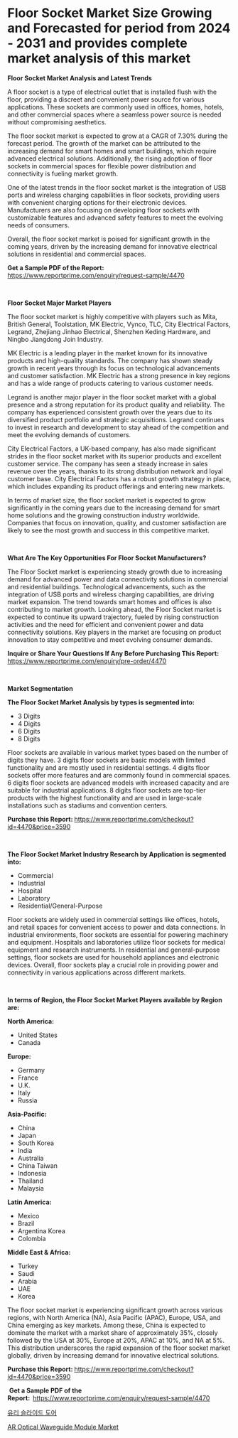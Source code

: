 <p><h1>Floor Socket Market Size Growing and Forecasted for period from 2024 - 2031 and provides complete market analysis of this market</h1></p><p><strong>Floor Socket Market Analysis and Latest Trends</strong></p>
<p><p>A floor socket is a type of electrical outlet that is installed flush with the floor, providing a discreet and convenient power source for various applications. These sockets are commonly used in offices, homes, hotels, and other commercial spaces where a seamless power source is needed without compromising aesthetics.</p><p>The floor socket market is expected to grow at a CAGR of 7.30% during the forecast period. The growth of the market can be attributed to the increasing demand for smart homes and smart buildings, which require advanced electrical solutions. Additionally, the rising adoption of floor sockets in commercial spaces for flexible power distribution and connectivity is fueling market growth.</p><p>One of the latest trends in the floor socket market is the integration of USB ports and wireless charging capabilities in floor sockets, providing users with convenient charging options for their electronic devices. Manufacturers are also focusing on developing floor sockets with customizable features and advanced safety features to meet the evolving needs of consumers.</p><p>Overall, the floor socket market is poised for significant growth in the coming years, driven by the increasing demand for innovative electrical solutions in residential and commercial spaces.</p></p>
<p><strong>Get a Sample PDF of the Report:&nbsp;</strong> <a href="https://www.reportprime.com/enquiry/request-sample/4470">https://www.reportprime.com/enquiry/request-sample/4470</a></p>
<p>&nbsp;</p>
<p><strong>Floor Socket Major Market Players</strong></p>
<p><p>The floor socket market is highly competitive with players such as Mita, British General, Toolstation, MK Electric, Vynco, TLC, City Electrical Factors, Legrand, Zhejiang Jinhao Electrical, Shenzhen Keding Hardware, and Ningbo Jiangdong Join Industry. </p><p>MK Electric is a leading player in the market known for its innovative products and high-quality standards. The company has shown steady growth in recent years through its focus on technological advancements and customer satisfaction. MK Electric has a strong presence in key regions and has a wide range of products catering to various customer needs.</p><p>Legrand is another major player in the floor socket market with a global presence and a strong reputation for its product quality and reliability. The company has experienced consistent growth over the years due to its diversified product portfolio and strategic acquisitions. Legrand continues to invest in research and development to stay ahead of the competition and meet the evolving demands of customers.</p><p>City Electrical Factors, a UK-based company, has also made significant strides in the floor socket market with its superior products and excellent customer service. The company has seen a steady increase in sales revenue over the years, thanks to its strong distribution network and loyal customer base. City Electrical Factors has a robust growth strategy in place, which includes expanding its product offerings and entering new markets.</p><p>In terms of market size, the floor socket market is expected to grow significantly in the coming years due to the increasing demand for smart home solutions and the growing construction industry worldwide. Companies that focus on innovation, quality, and customer satisfaction are likely to see the most growth and success in this competitive market.</p></p>
<p>&nbsp;</p>
<p><strong>What Are The Key Opportunities For Floor Socket Manufacturers?</strong></p>
<p><p>The Floor Socket market is experiencing steady growth due to increasing demand for advanced power and data connectivity solutions in commercial and residential buildings. Technological advancements, such as the integration of USB ports and wireless charging capabilities, are driving market expansion. The trend towards smart homes and offices is also contributing to market growth. Looking ahead, the Floor Socket market is expected to continue its upward trajectory, fueled by rising construction activities and the need for efficient and convenient power and data connectivity solutions. Key players in the market are focusing on product innovation to stay competitive and meet evolving consumer demands.</p></p>
<p><strong>Inquire or Share Your Questions If Any Before Purchasing This Report:</strong> <a href="https://www.reportprime.com/enquiry/pre-order/4470">https://www.reportprime.com/enquiry/pre-order/4470</a></p>
<p>&nbsp;</p>
<p><strong>Market Segmentation</strong></p>
<p><strong>The Floor Socket Market Analysis by types is segmented into:</strong></p>
<p><ul><li>3 Digits</li><li>4 Digits</li><li>6 Digits</li><li>8 Digits</li></ul></p>
<p><p>Floor sockets are available in various market types based on the number of digits they have. 3 digits floor sockets are basic models with limited functionality and are mostly used in residential settings. 4 digits floor sockets offer more features and are commonly found in commercial spaces. 6 digits floor sockets are advanced models with increased capacity and are suitable for industrial applications. 8 digits floor sockets are top-tier products with the highest functionality and are used in large-scale installations such as stadiums and convention centers.</p></p>
<p><strong>Purchase this Report:&nbsp;</strong><a href="https://www.reportprime.com/checkout?id=4470&price=3590">https://www.reportprime.com/checkout?id=4470&price=3590</a></p>
<p>&nbsp;</p>
<p><strong>The Floor Socket Market Industry Research by Application is segmented into:</strong></p>
<p><ul><li>Commercial</li><li>Industrial</li><li>Hospital</li><li>Laboratory</li><li>Residential/General-Purpose</li></ul></p>
<p><p>Floor sockets are widely used in commercial settings like offices, hotels, and retail spaces for convenient access to power and data connections. In industrial environments, floor sockets are essential for powering machinery and equipment. Hospitals and laboratories utilize floor sockets for medical equipment and research instruments. In residential and general-purpose settings, floor sockets are used for household appliances and electronic devices. Overall, floor sockets play a crucial role in providing power and connectivity in various applications across different markets.</p></p>
<p>&nbsp;</p>
<p><strong>In terms of Region, the Floor Socket Market Players available by Region are:</strong></p>
<p>
    <p> <strong> North America: </strong>
        <ul>
            <li>United States</li>
            <li>Canada</li>
        </ul>
        </p> 
    <p> <strong> Europe: </strong>
        <ul>
            <li>Germany</li>
            <li>France</li>
            <li>U.K.</li>
            <li>Italy</li>
            <li>Russia</li>
        </ul>
        </p> 
    <p> <strong> Asia-Pacific: </strong>
        <ul>
            <li>China</li>
            <li>Japan</li>
            <li>South Korea</li>
            <li>India</li>
            <li>Australia</li>
            <li>China Taiwan</li>
            <li>Indonesia</li>
            <li>Thailand</li>
            <li>Malaysia</li>
        </ul>
        </p> 
    <p> <strong> Latin America: </strong>
        <ul>
            <li>Mexico</li>
            <li>Brazil</li>
            <li>Argentina Korea</li>
            <li>Colombia</li>
        </ul>
        </p> 
    <p> <strong> Middle East & Africa: </strong>
        <ul>
            <li>Turkey</li>
            <li>Saudi</li>
            <li>Arabia</li>
            <li>UAE</li>
            <li>Korea</li>
        </ul>
    </p>
    </p>
<p><p>The floor socket market is experiencing significant growth across various regions, with North America (NA), Asia Pacific (APAC), Europe, USA, and China emerging as key markets. Among these, China is expected to dominate the market with a market share of approximately 35%, closely followed by the USA at 30%, Europe at 20%, APAC at 10%, and NA at 5%. This distribution underscores the rapid expansion of the floor socket market globally, driven by increasing demand for innovative electrical solutions.</p></p>
<p><strong>Purchase this Report: </strong><a href="https://www.reportprime.com/checkout?id=4470&price=3590">https://www.reportprime.com/checkout?id=4470&price=3590</a></p>
<p>&nbsp;<strong>Get a Sample PDF of the Report:&nbsp;&nbsp;</strong><a href="https://www.reportprime.com/enquiry/request-sample/4470">https://www.reportprime.com/enquiry/request-sample/4470</a></p>
<p><strong></strong></p>
<p><p><a href="https://medium.com/@snake68678/%EC%9C%A0%EB%A6%AC-%EC%8A%AC%EB%9D%BC%EC%9D%B4%EB%93%9C-%EB%AC%B8-%EC%8B%9C%EC%9E%A5-%EA%B7%9C%EB%AA%A8-%EC%8B%9C%EC%9E%A5-%EC%A0%84%EB%A7%9D-%EB%B0%8F-%EC%8B%9C%EC%9E%A5-%EC%98%88%EC%B8%A1-2024%EB%85%84%EB%B6%80%ED%84%B0-2031%EB%85%84%EA%B9%8C%EC%A7%80-d65c0f41cfa4">유리 슬라이드 도어</a></p><p><a href="https://github.com/mabutironaldo/Market-Research-Report-List-3/blob/main/ar-optical-waveguide-module-market.md">AR Optical Waveguide Module Market</a></p></p>